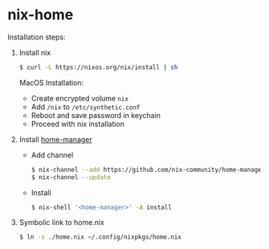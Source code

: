 # nix-home

Installation steps:

1. Install nix

   ```bash
   $ curl -L https://nixos.org/nix/install | sh
   ```

   MacOS Installation:

   - Create encrypted volume `nix`
   - Add `/nix` to `/etc/synthetic.conf`
   - Reboot and save password in keychain
   - Proceed with nix installation

2. Install [home-manager](https://github.com/nix-community/home-manager/)

   - Add channel
     
     ```bash
     $ nix-channel --add https://github.com/nix-community/home-manager/archive/master.tar.gz home-manager
     $ nix-channel --update
     ```
     
   - Install
     
     ```bash
     $ nix-shell '<home-manager>' -A install
     ```

3. Symbolic link to home.nix

   ```bash
   $ ln -s ./home.nix ~/.config/nixpkgs/home.nix
   ```

   

